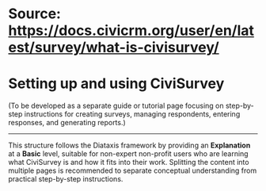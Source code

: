 # Source: https://docs.civicrm.org/user/en/latest/survey/what-is-civisurvey/

# Setting up and using CiviSurvey

(To be developed as a separate guide or tutorial page focusing on step-by-step instructions for creating surveys, managing respondents, entering responses, and generating reports.)

---

This structure follows the Diataxis framework by providing an **Explanation** at a **Basic** level, suitable for non-expert non-profit users who are learning what CiviSurvey is and how it fits into their work. Splitting the content into multiple pages is recommended to separate conceptual understanding from practical step-by-step instructions.
